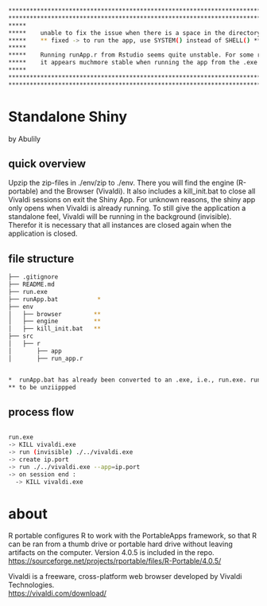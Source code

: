 ```bash
***************************************************************************************
***************************************************************************************
*****                                                                             *****
*****    unable to fix the issue when there is a space in the directory           *****
*****    ** fixed -> to run the app, use SYSTEM() instead of SHELL() **           *****
*****                                                                             *****
*****    Running runApp.r from Rstudio seems quite unstable. For some reason      *****
*****    it appears muchmore stable when running the app from the .exe or .bat    *****
*****                                                                             *****
***************************************************************************************
***************************************************************************************
```

# Standalone Shiny
by Abulily

## quick overview
Upzip the zip-files in ./env/zip to ./env. There you will find the engine (R-portable) and the Browser (Vivaldi). It also includes a kill_init.bat to close all Vivaldi sessions on exit the Shiny App.
For unknown reasons, the shiny app only opens when Vivaldi is already running. To still give the application a standalone feel, Vivaldi will be running in the background (invisible). Therefor it is necessary that all instances are closed again when the application is closed.

## file structure
```bash
├── .gitignore
├── README.md
├── run.exe
├── runApp.bat           *
├── env
│   ├── browser         **
│   ├── engine          **
│   ├── kill_init.bat   **
├── src
│   ├── r
│       ├── app
│       ├── run_app.r


*  runApp.bat has already been converted to an .exe, i.e., run.exe. runApp.bat could be usefull for debugging.
** to be unziippped

```

## process flow
```bash

run.exe
-> KILL vivaldi.exe
-> run (invisible) ./../vivaldi.exe
-> create ip.port
-> run ./../vivaldi.exe --app=ip.port
-> on session end :
  -> KILL vivaldi.exe

```

# about

R portable configures R to work with the PortableApps framework, so that R can be ran from a thumb drive or portable hard drive without leaving artifacts on the computer. Version 4.0.5 is included in the repo.    
https://sourceforge.net/projects/rportable/files/R-Portable/4.0.5/

  

Vivaldi is a freeware, cross-platform web browser developed by Vivaldi Technologies.  
https://vivaldi.com/download/
